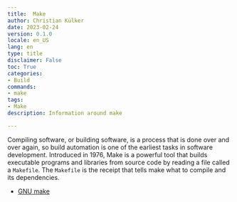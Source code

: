```yaml
---
title:  Make
author: Christian Külker
date: 2023-02-24
version: 0.1.0
locale: en_US
lang: en
type: title
disclaimer: False
toc: True
categories:
- Build
commands:
- make
tags:
- Make
description: Information around make

---
```


Compiling software, or building software, is a process that is done over and
over again, so build automation is one of the earliest tasks in software
development. Introduced in 1976, Make is a powerful tool that builds executable
programs and libraries from source code by reading a file called a `Makefile`.
The `Makefile` is the receipt that tells make what to compile and its
dependencies.

- [GNU make](GNU-Make/make.md)
